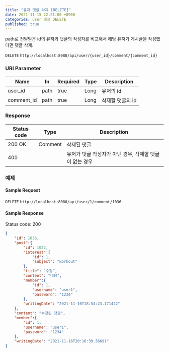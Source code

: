 ```yaml
---
title: "유저 댓글 삭제 [DELETE]"
date: 2021-11-15 22:21:00 +0900
categories: user 댓글 DELETE
published: true
---
```


path로 전달받은 id의 유저와 댓글의 작성자를 비교해서 해당 유저가 게시글을 작성했다면 댓글 삭제.

`DELETE` `http://localhost:8080/api/user/{user_id}/comment/{comment_id}`

### URI Parameter

| Name       | In   | Required | Type | Description      |
| ---------- | ---- | -------- | ---- | ---------------- |
| user_id    | path | true     | Long | 유저의 id        |
| comment_id | path | true     | Long | 삭제할 댓글의 id |

### Response

| Status code | Type    | Description                                             |
| ----------- | ------- | ------------------------------------------------------- |
| 200 OK      | Comment | 삭제된 댓글                                             |
| 400         |         | 유저가 댓글 작성자가 아닌 경우, 삭제할 댓글이 없는 경우 |



### 예제

#### Sample Request

`DELETE` `http://localhost:8080/api/user/1/comment/1036`

#### Sample Response

Status code: 200

```json
{
    "id": 1036,
    "post":{
        "id": 1032,
        "interest":{
            "id": 1,
            "subject": "workout"
        },
        "title": "수정",
        "content": "내용",
        "member":{
            "id": 1,
            "username": "user1",
            "password": "1234"
        },
        "writingDate": "2021-11-16T18:54:23.171422"
    },
    "content": "수정된 댓글",
    "member":{
        "id": 1,
        "username": "user1",
        "password": "1234"
    },
    "writingDate": "2021-11-16T20:16:39.56691"
}
```

